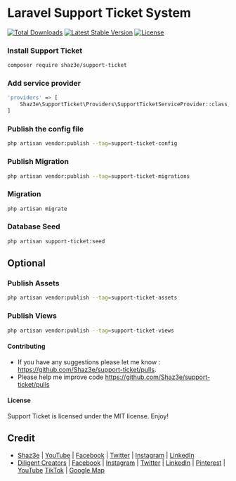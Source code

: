 # Laravel Support Ticket System

[![Total Downloads](http://poser.pugx.org/shaz3e/support-ticket/downloads)](https://packagist.org/packages/shaz3e/support-ticket)
[![Latest Stable Version](http://poser.pugx.org/shaz3e/support-ticket/v)](https://packagist.org/packages/shaz3e/support-ticket)
[![License](http://poser.pugx.org/shaz3e/support-ticket/license)](https://packagist.org/packages/shaz3e/support-ticket)

### Install Support Ticket
```bash
composer require shaz3e/support-ticket
```

### Add service provider
```bash
'providers' => [
    Shaz3e\SupportTicket\Providers\SupportTicketServiceProvider::class,
]
```

### Publish the config file
```bash
php artisan vendor:publish --tag=support-ticket-config
```

### Publish Migration
```bash
php artisan vendor:publish --tag=support-ticket-migrations
```

### Migration
```bash
php artisan migrate
```

### Database Seed
```bash
php artisan support-ticket:seed
```

## Optional

### Publish Assets
```bash
php artisan vendor:publish --tag=support-ticket-assets
```

### Publish Views
```bash
php artisan vendor:publish --tag=support-ticket-views
```

#### Contributing

* If you have any suggestions please let me know : https://github.com/Shaz3e/support-ticket/pulls.
* Please help me improve code https://github.com/Shaz3e/support-ticket/pulls

#### License
Support Ticket is licensed under the MIT license. Enjoy!

## Credit
* [Shaz3e](https://www.shaz3e.com) | [YouTube](https://www.youtube.com/@shaz3e) | [Facebook](https://www.facebook.com/shaz3e) | [Twitter](https://twitter.com/shaz3e) | [Instagram](https://www.instagram.com/shaz3e) | [LinkedIn](https://www.linkedin.com/in/shaz3e/)
* [Diligent Creators](https://www.diligentcreators.com) | [Facebook](https://www.facebook.com/diligentcreators) | [Instagram](https://www.instagram.com/diligentcreators/) | [Twitter](https://twitter.com/diligentcreator) | [LinkedIn](https://www.linkedin.com/company/diligentcreators/) | [Pinterest](https://www.pinterest.com/DiligentCreators/) | [YouTube](https://www.youtube.com/@diligentcreator) [TikTok](https://www.tiktok.com/@diligentcreators) | [Google Map](https://g.page/diligentcreators)